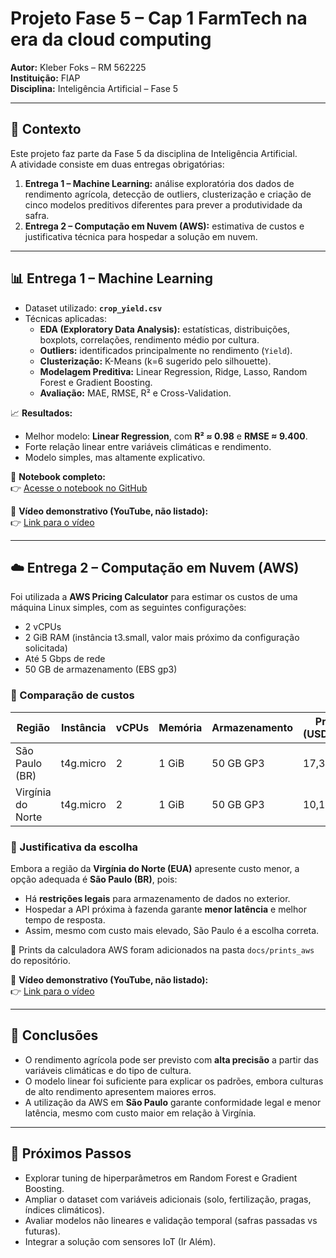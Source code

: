 # Projeto Fase 5 – Cap 1 FarmTech na era da cloud computing
**Autor:** Kleber Foks – RM 562225  
**Instituição:** FIAP  
**Disciplina:** Inteligência Artificial – Fase 5  

---

## 📌 Contexto
Este projeto faz parte da Fase 5 da disciplina de Inteligência Artificial.  
A atividade consiste em duas entregas obrigatórias:

1. **Entrega 1 – Machine Learning:** análise exploratória dos dados de rendimento agrícola, detecção de outliers, clusterização e criação de cinco modelos preditivos diferentes para prever a produtividade da safra.  
2. **Entrega 2 – Computação em Nuvem (AWS):** estimativa de custos e justificativa técnica para hospedar a solução em nuvem.

---

## 📊 Entrega 1 – Machine Learning
- Dataset utilizado: **`crop_yield.csv`**  
- Técnicas aplicadas:
  - **EDA (Exploratory Data Analysis):** estatísticas, distribuições, boxplots, correlações, rendimento médio por cultura.  
  - **Outliers:** identificados principalmente no rendimento (`Yield`).  
  - **Clusterização:** K-Means (k=6 sugerido pelo silhouette).  
  - **Modelagem Preditiva:** Linear Regression, Ridge, Lasso, Random Forest e Gradient Boosting.  
  - **Avaliação:** MAE, RMSE, R² e Cross-Validation.  

📈 **Resultados:**  
- Melhor modelo: **Linear Regression**, com **R² ≈ 0.98** e **RMSE ≈ 9.400**.  
- Forte relação linear entre variáveis climáticas e rendimento.  
- Modelo simples, mas altamente explicativo.  

📄 **Notebook completo:**  
👉 [Acesse o notebook no GitHub](./KleberFoks_rm562225_pbl_fase4.ipynb)

🎥 **Vídeo demonstrativo (YouTube, não listado):**  
👉 [Link para o vídeo](COLE_AQUI_O_LINK)

---

## ☁️ Entrega 2 – Computação em Nuvem (AWS)
Foi utilizada a **AWS Pricing Calculator** para estimar os custos de uma máquina Linux simples, com as seguintes configurações:  

- 2 vCPUs  
- 2 GiB RAM (instância t3.small, valor mais próximo da configuração solicitada)  
- Até 5 Gbps de rede  
- 50 GB de armazenamento (EBS gp3)  

### 🔹 Comparação de custos

| Região             | Instância | vCPUs | Memória | Armazenamento | Preço (USD/mês) |
|--------------------|-----------|-------|---------|---------------|-----------------|
| São Paulo (BR)     | t4g.micro | 2     | 1 GiB   | 50 GB GP3     | 17,38           |
| Virgínia do Norte  | t4g.micro | 2     | 1 GiB   | 50 GB GP3     | 10,13           |

### 🔹 Justificativa da escolha
Embora a região da **Virgínia do Norte (EUA)** apresente custo menor, a opção adequada é **São Paulo (BR)**, pois:  
- Há **restrições legais** para armazenamento de dados no exterior.  
- Hospedar a API próxima à fazenda garante **menor latência** e melhor tempo de resposta.  
- Assim, mesmo com custo mais elevado, São Paulo é a escolha correta.

📸 Prints da calculadora AWS foram adicionados na pasta `docs/prints_aws` do repositório.  

🎥 **Vídeo demonstrativo (YouTube, não listado):**  
👉 [Link para o vídeo](COLE_AQUI_O_LINK)

---

## 🏁 Conclusões
- O rendimento agrícola pode ser previsto com **alta precisão** a partir das variáveis climáticas e do tipo de cultura.  
- O modelo linear foi suficiente para explicar os padrões, embora culturas de alto rendimento apresentem maiores erros.  
- A utilização da AWS em **São Paulo** garante conformidade legal e menor latência, mesmo com custo maior em relação à Virgínia.  

---

## 🚀 Próximos Passos
- Explorar tuning de hiperparâmetros em Random Forest e Gradient Boosting.  
- Ampliar o dataset com variáveis adicionais (solo, fertilização, pragas, índices climáticos).  
- Avaliar modelos não lineares e validação temporal (safras passadas vs futuras).  
- Integrar a solução com sensores IoT (Ir Além).
